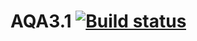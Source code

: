 # AQA3.1 [![Build status](https://ci.appveyor.com/api/projects/status/melywj6tc6l2dbsy?svg=true)](https://ci.appveyor.com/project/GorsheninaElena/aqa3-1)


